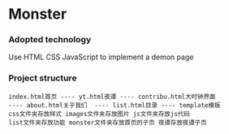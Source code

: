 # Monster

### Adopted technology
Use HTML CSS JavaScript to implement a demon page

### Project structure
```
index.html首页 ---- yt.html夜谭 ---- contribu.html大时钟界面  
---- about.html关于我们  ---- list.html目录 ---- template模板
css文件夹存放样式 images文件夹存放图片 js文件夹存放js代码 
list文件夹存放功能 monster文件夹存放首页的子页 夜谭存放夜谭子页
```
